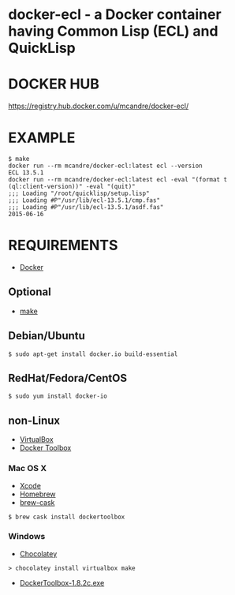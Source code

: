 # docker-ecl - a Docker container having Common Lisp (ECL) and QuickLisp

# DOCKER HUB

https://registry.hub.docker.com/u/mcandre/docker-ecl/

# EXAMPLE

```
$ make
docker run --rm mcandre/docker-ecl:latest ecl --version
ECL 13.5.1
docker run --rm mcandre/docker-ecl:latest ecl -eval "(format t (ql:client-version))" -eval "(quit)"
;;; Loading "/root/quicklisp/setup.lisp"
;;; Loading #P"/usr/lib/ecl-13.5.1/cmp.fas"
;;; Loading #P"/usr/lib/ecl-13.5.1/asdf.fas"
2015-06-16
```

# REQUIREMENTS

* [Docker](https://www.docker.com/)

## Optional

* [make](http://www.gnu.org/software/make/)

## Debian/Ubuntu

```
$ sudo apt-get install docker.io build-essential
```

## RedHat/Fedora/CentOS

```
$ sudo yum install docker-io
```

## non-Linux

* [VirtualBox](https://www.virtualbox.org/)
* [Docker Toolbox](https://www.docker.com/toolbox)

### Mac OS X

* [Xcode](http://itunes.apple.com/us/app/xcode/id497799835?ls=1&mt=12)
* [Homebrew](http://brew.sh/)
* [brew-cask](http://caskroom.io/)

```
$ brew cask install dockertoolbox
```

### Windows

* [Chocolatey](https://chocolatey.org/)

```
> chocolatey install virtualbox make
```

* [DockerToolbox-1.8.2c.exe](https://github.com/docker/toolbox/releases/download/v1.8.2c/DockerToolbox-1.8.2c.exe)
